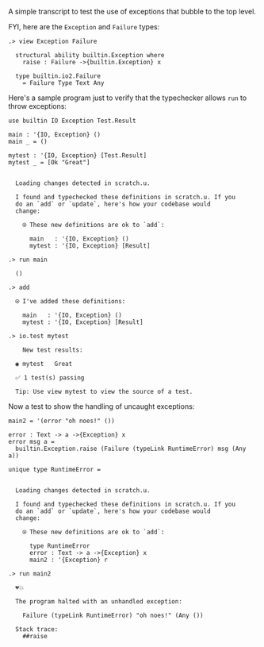 
A simple transcript to test the use of exceptions that bubble to the top level.

FYI, here are the `Exception` and `Failure` types:

```ucm
.> view Exception Failure

  structural ability builtin.Exception where
    raise : Failure ->{builtin.Exception} x
  
  type builtin.io2.Failure
    = Failure Type Text Any

```
Here's a sample program just to verify that the typechecker allows `run` to throw exceptions:

```unison
use builtin IO Exception Test.Result

main : '{IO, Exception} ()
main _ = ()

mytest : '{IO, Exception} [Test.Result]
mytest _ = [Ok "Great"]
```

```ucm

  Loading changes detected in scratch.u.

  I found and typechecked these definitions in scratch.u. If you
  do an `add` or `update`, here's how your codebase would
  change:
  
    ⍟ These new definitions are ok to `add`:
    
      main   : '{IO, Exception} ()
      mytest : '{IO, Exception} [Result]

```
```ucm
.> run main

  ()

.> add

  ⍟ I've added these definitions:
  
    main   : '{IO, Exception} ()
    mytest : '{IO, Exception} [Result]

.> io.test mytest

    New test results:
  
  ◉ mytest   Great
  
  ✅ 1 test(s) passing
  
  Tip: Use view mytest to view the source of a test.

```
Now a test to show the handling of uncaught exceptions:

```unison
main2 = '(error "oh noes!" ())

error : Text -> a ->{Exception} x
error msg a =
  builtin.Exception.raise (Failure (typeLink RuntimeError) msg (Any a))

unique type RuntimeError =
```

```ucm

  Loading changes detected in scratch.u.

  I found and typechecked these definitions in scratch.u. If you
  do an `add` or `update`, here's how your codebase would
  change:
  
    ⍟ These new definitions are ok to `add`:
    
      type RuntimeError
      error : Text -> a ->{Exception} x
      main2 : '{Exception} r

```
```ucm
.> run main2

  💔💥
  
  The program halted with an unhandled exception:
  
    Failure (typeLink RuntimeError) "oh noes!" (Any ())
  
  Stack trace:
    ##raise

```
